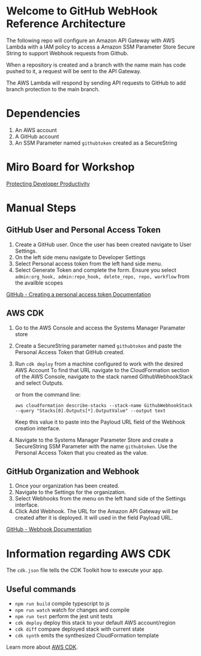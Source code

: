 # Welcome to GitHub WebHook Reference Architecture

The following repo will configure an Amazon API Gateway with AWS Lambda with a IAM policy to access a Amazon SSM Parameter Store Secure String to support Webhook requests from Github.

When a repository is created and a branch with the name main has code pushed to it, a request will be sent
to the API Gateway.

The AWS Lambda will respond by sending API requests to GitHub to add branch protection to the main branch.

# Dependencies

1. An AWS account
2. A GitHub account
3. An SSM Parameter named `githubtoken` created as a SecureString

# Miro Board for Workshop

[Protecting Developer Productivity](https://miro.com/app/board/uXjVOQr8LDA=/?invite_link_id=208702551612)

# Manual Steps

## GitHub User and Personal Access Token
1. Create a GitHub user. Once the user has been created navigate to User Settings.
1. On the left side menu navigate to Developer Settings
1. Select Personal access token from the left hand side menu.
1. Select Generate Token and complete the form. Ensure you select `admin:org_hook, admin:repo_hook, delete_repo, repo, workflow` from the availble scopes

[GitHub - Creating a personal access token Documentation](https://docs.github.com/en/authentication/keeping-your-account-and-data-secure/creating-a-personal-access-token)

## AWS CDK
1. Go to the AWS Console and access the Systems Manager Paramater store
1. Create a SecureString parameter named `githubtoken` and paste the Personal Access Token that GitHub created.
1. Run `cdk deploy` from a machine configured to work with the desired AWS Account
    To find that URL navigate to the CloudFormation section of the AWS Console, navigate to the stack named GithubWebhookStack and select Outputs.

    or from the command line:

    `aws cloudformation describe-stacks --stack-name GithubWebhookStack --query "Stacks[0].Outputs[*].OutputValue" --output text`

    Keep this value it to paste into the Payloud URL field of the Webhook creation interface.
1. Navigate to the Systems Manager Parameter Store and create a SecureString SSM Parameter with the name `githubtoken`.
    Use the Personal Access Token that you created as the value.

## GitHub Organization and Webhook
1. Once your organization has been created.
1. Navigate to the Settings for the organization.
1. Select Webhooks from the menu on the left hand side of the Settings interface.
1. Click Add Webhook.
    The URL for the Amazon API Gateway will be created after it is deployed. It will used in the field Payload URL.

[GitHub - Webhook Documentation](https://docs.github.com/en/developers/webhooks-and-events/webhooks/about-webhooks)


# Information regarding AWS CDK

The `cdk.json` file tells the CDK Toolkit how to execute your app.

## Useful commands

 * `npm run build`   compile typescript to js
 * `npm run watch`   watch for changes and compile
 * `npm run test`    perform the jest unit tests
 * `cdk deploy`      deploy this stack to your default AWS account/region
 * `cdk diff`        compare deployed stack with current state
 * `cdk synth`       emits the synthesized CloudFormation template

Learn more about [AWS CDK](https://github.com/aws/aws-cdk).
